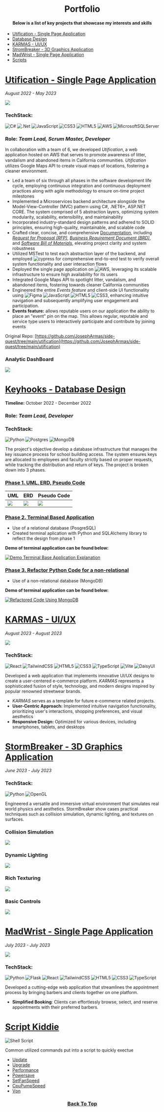 <h1 id="top" align="center">Portfolio</h1>

<h4 align="center">Below is a list of key projects that showcase my interests and skills</h4>
<ul>
 <li>
  <a href="#utif">Utification - Single Page Application</a>
 </li>
 <li>
  <a href="#keyhook">Database Design</a>
 </li>
 <li>
  <a href="#karmas">KARMAS - UI/UX</a>
 </li>
 <li>
  <a href="#stormbreaker">StromBreaker - 3D Graphics Application</a>
 </li>
 <li>
  <a href="#madwrist">MadWrist - Single Page Application</a>
 </li>
 <li>
  <a href="#scripts">Scripts</a>
 </li>
</ul>

#

<h1 id="utif">
 <a href="https://github.com/JosephArmas/side-quest/tree/main/utification">Utification - Single Page Application</a>
</h1>

*August 2022 - May 2023*

![](https://github.com/JosephArmas/side-quest/blob/main/assets/utification-events.gif)


### **TechStack:**
![C#](https://img.shields.io/badge/c%23-%23239120.svg?style=for-the-badge&logo=c-sharp&logoColor=white) ![.Net](https://img.shields.io/badge/.NET-5C2D91?style=for-the-badge&logo=.net&logoColor=white) ![JavaScript](https://img.shields.io/badge/javascript-%23323330.svg?style=for-the-badge&logo=javascript&logoColor=%23F7DF1E) ![CSS3](https://img.shields.io/badge/css3-%231572B6.svg?style=for-the-badge&logo=css3&logoColor=white) ![HTML5](https://img.shields.io/badge/html5-%23E34F26.svg?style=for-the-badge&logo=html5&logoColor=white) ![AWS](https://img.shields.io/badge/AWS-%23FF9900.svg?style=for-the-badge&logo=amazon-aws&logoColor=white) ![MicrosoftSQLServer](https://img.shields.io/badge/Microsoft%20SQL%20Server-CC2927?style=for-the-badge&logo=microsoft%20sql%20server&logoColor=white)
### **Role:** *Team Lead, Scrum Master, Developer* 

In collaboration with a team of 6, we developed *Utification*, a web application hosted on AWS that serves to promote awareness of litter,
vandalism and abandoned items in California communities. *Utiﬁcation* utilizes Google Maps API
to create visual maps of locations, fostering a cleaner environment.
- Led a team of six through all phases in the software development life cycle, employing continuous
integration and continuous deployment practices along with agile methodology to ensure on-time
project milestones
- Implemented a Microservices backend architecture alongside the Model-View-Controller (MVC)
pattern using C#, .NET6+, ASP.NET CORE. The system comprised of 5 abstraction layers,
optimizing system modularity, scalability, extensibility, and maintainability
- Incorporated industry-standard design patterns and adhered to SOLID principles, ensuring
high-quality, maintainable, and scalable code
- Crafted clear, concise, and comprehensive [Documentation](https://github.com/JosephArmas/side-quest/tree/main/documentation), including [*Request for Proposal (RFP)*](https://github.com/JosephArmas/side-quest/blob/main/documentation/utification/RFP/CECS491A-RFPv6.pdf), [*Business Requirement Document (BRD)*](https://github.com/JosephArmas/side-quest/blob/main/documentation/utification/BRD/CECS491A-BRD%20V8.pdf), and [*Software Bill of Materials*](https://github.com/JosephArmas/side-quest/blob/main/documentation/utification/bill%20of%20materials/Software%20Bill%20of%20Materials%20v2.pdf), elevating project clarity and system robustness
- Utilized MSTest to test each abstraction layer of the backend, and employed ![cypress](https://img.shields.io/badge/-cypress-%23E5E5E5?style=for-the-badge&logo=cypress&logoColor=058a5e) for
comprehensive end-to-end test to verify overall system functionality and user interaction flows
- Deployed the single page application on ![AWS](https://img.shields.io/badge/AWS-%23FF9900.svg?style=for-the-badge&logo=amazon-aws&logoColor=white), leveraging its scalable infrastructure to ensure high
availability for its users
- Integrated Google Maps API to spotlight litter, vandalism, and abandoned items, fostering towards
cleaner California communities
- Engineered the entire *Events feature* and client-side UI functionality using 	![Figma](https://img.shields.io/badge/figma-%23F24E1E.svg?style=for-the-badge&logo=figma&logoColor=white) ![JavaScript](https://img.shields.io/badge/javascript-%23323330.svg?style=for-the-badge&logo=javascript&logoColor=%23F7DF1E) ![HTML5](https://img.shields.io/badge/html5-%23E34F26.svg?style=for-the-badge&logo=html5&logoColor=white) ![CSS3](https://img.shields.io/badge/css3-%231572B6.svg?style=for-the-badge&logo=css3&logoColor=white), enhancing intuitive navigation and subsequently amplifying user engagement and participation.
- **Events feature:** allows reputable users on our application the ability to place an
"event" pin on the map. This allows regular, reputable and service type users to
interactively participate and contribute by joining events

Original Repo: [https://github.com/JosephArmas/side-quest/tree/main/utification](https://github.com/JosephArmas/side-quest/tree/main/utification)

### Analytic DashBoard
![](https://github.com/JosephArmas/side-quest/blob/main/assets/analytic-dashboard.gif)

<h1 id="keyhook">
 <a href="https://github.com/JosephArmas/side-quest/tree/main/keyhooks">Keyhooks - Database Design</a>
</h1>

**Timeline:** October 2022 - December 2022
### **Role:** *Team Lead, Developer* 

### TechStack:
![Python](https://img.shields.io/badge/python-3670A0?style=for-the-badge&logo=python&logoColor=ffdd54)
![Postgres](https://img.shields.io/badge/postgres-%23316192.svg?style=for-the-badge&logo=postgresql&logoColor=white)
![MongoDB](https://img.shields.io/badge/MongoDB-%234ea94b.svg?style=for-the-badge&logo=mongodb&logoColor=white)

The project's objective develop a database infrastructure that manages the key issuance process for school building access. The system ensures keys are allocated to employees and faculty strictly based on proper requests, while tracking the distribution and return of keys. The project is broken down into 3 phases.
 
### [Phase 1. UML, ERD, Pseudo Code](https://github.com/JosephArmas/side-quest/tree/main/keyhooks/phase1)
| UML     | ERD     | Pseudo Code |
|---------|---------|-------------|
|![](https://github.com/JosephArmas/side-quest/blob/main/keyhooks/phase1/hooks_updated.png) | ![](https://github.com/JosephArmas/side-quest/blob/main/keyhooks/phase1/key_hook_updated_erd.png) | ![](https://github.com/JosephArmas/side-quest/blob/main/keyhooks/phase1/Python%20Pseudo.png)

<!-- https://ytcards.demolab.com/?id=<video ID>&title=<video+title>&lang=en&timestamp=<video publish date in Unix time format>&background_color=%230d1117&title_color=%23ffffff&stats_color=%23dedede&max_title_lines=1&width=250&border_radius=5&duration=<video duration in seconds> "<video title>") -->
### [Phase 2. Terminal Based Application](https://github.com/JosephArmas/side-quest/tree/main/keyhooks/phase2)
- Use of a relational database (PosgreSQL)
- Created terminal aplication with Python and SQLAlchemy library to reflect the design from phase 1

**Demo of terminal application can be found below:**

[![Demo Terminal Base Application Explanation](https://ytcards.demolab.com/?id=3kEn731NL8c&title=Terminal+Base+Application+Explanation+Science&lang=en&timestamp=1636628400&background_color=%230d1117&title_color=%23ffffff&stats_color=%23dedede&max_title_lines=1&width=250&border_radius=5&duration=656 "Terminal Base Application Explanation")](https://youtu.be/3kEn731NL8c)

### [Phase 3. Refactor Python Code for a non-relational](https://github.com/JosephArmas/side-quest/tree/main/keyhooks/phase3)
- Use of a non-relational database (MongoDB)

**Demo of terminal application can be found below:**

[![Refactored Code Using MongoDB](https://ytcards.demolab.com/?id=A3IeQM8w8BY&title=Refactored+Code+Using+MongoDB+Science&lang=en&timestamp=1636628400&background_color=%230d1117&title_color=%23ffffff&stats_color=%23dedede&max_title_lines=1&width=250&border_radius=5&duration=356 "Refactored Code Using MongoDB")](https://youtu.be/A3IeQM8w8BY)

<h1 id="karmas">
 <a href="https://github.com/JosephArmas/side-quest/tree/main/karmas">KARMAS - UI/UX</a>
</h1>

*August 2023 - August 2023*

![](https://github.com/JosephArmas/side-quest/blob/main/assets/karmas-demo.gif)

### **TechStack:**
  ![React](https://img.shields.io/badge/react-%2320232a.svg?style=for-the-badge&logo=react&logoColor=%2361DAFB) ![TailwindCSS](https://img.shields.io/badge/tailwindcss-%2338B2AC.svg?style=for-the-badge&logo=tailwind-css&logoColor=white) ![HTML5](https://img.shields.io/badge/html5-%23E34F26.svg?style=for-the-badge&logo=html5&logoColor=white) ![CSS3](https://img.shields.io/badge/css3-%231572B6.svg?style=for-the-badge&logo=css3&logoColor=white) ![TypeScript](https://img.shields.io/badge/typescript-%23007ACC.svg?style=for-the-badge&logo=typescript&logoColor=white) ![Vite](https://img.shields.io/badge/vite-%23646CFF.svg?style=for-the-badge&logo=vite&logoColor=white) ![DaisyUI](https://img.shields.io/badge/daisyui-5A0EF8?style=for-the-badge&logo=daisyui&logoColor=white)
  
Developed a web application that implements innovative UI/UX designs to create a user-centered e-commerce platform. *KARMAS* represents a sophisticated fusion of style, technology, and modern designs inspired by popular renowned streetwear brands.
- *KARMAS* serves as a template for future e-commerce related projects.
- **User-Centric Approach:** Implemented intuitive navigation functionality, prioritizing user's interactions, shopping preferences, and visual aesthetics
- **Responsive Design:** Optimized for various devices, including smartphones, tablets, and desktops

<h1 id="stormbreaker">
 <a href="https://github.com/JosephArmas/side-quest/tree/main/stormbreaker">StormBreaker - 3D Graphics Application</a>
</h1>

*June 2023 - July 2023*

### **TechStack:** 


![Python](https://img.shields.io/badge/python-3670A0?style=for-the-badge&logo=python&logoColor=ffdd54) ![OpenGL](https://img.shields.io/badge/OpenGL-%23FFFFFF.svg?style=for-the-badge&logo=opengl)

Engineered a versatile and immersive virtual environment that simulates real world physics and aesthetics. StormBreaker show cases practical techniques such as collision simulation, dynamic lighting, and textures on surfaces.

 ### Collision Simulation
 ![](https://github.com/JosephArmas/side-quest/blob/main/assets/collision-simulation.gif)

### Dynamic Lighting
![](https://github.com/JosephArmas/side-quest/blob/main/assets/lighting.gif)

### Rich Texturing
![](https://github.com/JosephArmas/side-quest/blob/main/assets/hammer-drop.gif)

### Basic Controls
![](https://github.com/JosephArmas/side-quest/blob/main/assets/basic-controls.gif)


<h1 id="madwrist">
 <a href="https://github.com/JosephArmas/side-quest/tree/main/madwrist">MadWrist - Single Page Application</a>
</h1>

*July 2023 - July 2023*

![](https://github.com/JosephArmas/side-quest/blob/main/assets/wadwrist-demo.gif)

### **TechStack:**
![Python](https://img.shields.io/badge/python-3670A0?style=for-the-badge&logo=python&logoColor=ffdd54) 	![Flask](https://img.shields.io/badge/flask-%23000.svg?style=for-the-badge&logo=flask&logoColor=white) ![React](https://img.shields.io/badge/react-%2320232a.svg?style=for-the-badge&logo=react&logoColor=%2361DAFB) ![TailwindCSS](https://img.shields.io/badge/tailwindcss-%2338B2AC.svg?style=for-the-badge&logo=tailwind-css&logoColor=white) ![HTML5](https://img.shields.io/badge/html5-%23E34F26.svg?style=for-the-badge&logo=html5&logoColor=white) ![CSS3](https://img.shields.io/badge/css3-%231572B6.svg?style=for-the-badge&logo=css3&logoColor=white) ![TypeScript](https://img.shields.io/badge/typescript-%23007ACC.svg?style=for-the-badge&logo=typescript&logoColor=white) 

Developed a cutting-edge web application that streamlines the appointment process by bringing barbers and clients together on one platform.
- **Simplified Booking**: Clients can effortlessly browse, select, and reserve appointments with their preferred barbers.

<h1 id="scripts">
 <a href="https://github.com/JosephArmas/side-quest/tree/main/script%20kiddie">Script Kiddie</a>
</h1>

![Shell Script](https://img.shields.io/badge/shell_script-%23121011.svg?style=for-the-badge&logo=gnu-bash&logoColor=white)

Common utilized commands put into a script to quickly exectue 
- [Update](https://github.com/JosephArmas/side-quest/blob/main/script%20kiddie/update.sh)
- [Upgrade](https://github.com/JosephArmas/side-quest/blob/main/script%20kiddie/upgrade.sh)
- [Performance](https://github.com/JosephArmas/side-quest/blob/main/script%20kiddie/overclock.sh)
- [Powersave](https://github.com/JosephArmas/side-quest/blob/main/script%20kiddie/powersave.sh)
- [SetFanSpeed](https://github.com/JosephArmas/side-quest/blob/main/script%20kiddie/set_fan_speed.sh)
- [CpuPumpSpeed](https://github.com/JosephArmas/side-quest/blob/main/script%20kiddie/pumpspeed.sh)
- [Vpn](https://github.com/JosephArmas/side-quest/blob/main/script%20kiddie/vpn.sh)


<h3 align="center">
 <a href="#top">Back To Top</a>
</h3>
